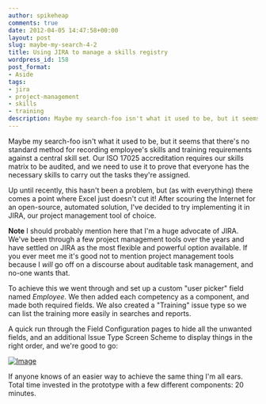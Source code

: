 ```yaml
---
author: spikeheap
comments: true
date: 2012-04-05 14:47:58+00:00
layout: post
slug: maybe-my-search-4-2
title: Using JIRA to manage a skills registry
wordpress_id: 158
post_format:
- Aside
tags:
- jira
- project-management
- skills
- training
description: Maybe my search-foo isn't what it used to be, but it seems that there's no standard method for recording employee's skills and training requirements against a central skill set. Our ISO 17025 accreditation requires our skills matrix to be audited, and we need to use it to prove that everyone has the necessary skills to carry out the tasks they're assigned
---
```


Maybe my search-foo isn't what it used to be, but it seems that there's no standard method for recording employee's skills and training requirements against a central skill set. Our ISO 17025 accreditation requires our skills matrix to be audited, and we need to use it to prove that everyone has the necessary skills to carry out the tasks they're assigned.

Up until recently, this hasn't been a problem, but (as with everything) there comes a point where Excel just doesn't cut it! After scouring the Internet for an open-source, automated solution, I've decided to try implementing it in JIRA, our project management tool of choice.

**Note** I should probably mention here that I'm a huge advocate of JIRA. We've been through a few project management tools over the years and have settled on JIRA as the most flexible and powerful option available. If you ever meet me it's good not to mention project management tools because I _will_ go off on a discourse about auditable task management, and no-one wants that.

To achieve this we went through and set up a custom "user picker" field named _Employee_. We then added each competency as a component, and made both required fields. We also created a "Training" issue type so we can list the training more easily in searches and reports.

A quick run through the Field Configuration pages to hide all the unwanted fields, and an additional Issue Type Screen Scheme to display things in the right order, and we're good to go:

[![Image](http://ryanbrooks.files.wordpress.com/2012/04/pdp-3-jira-administration-nmi-jira.jpg?w=487)](http://ryanbrooks.files.wordpress.com/2012/04/pdp-3-jira-administration-nmi-jira.jpg)

If anyone knows of an easier way to achieve the same thing I'm all ears. Total time invested in the prototype with a few different components: 20 minutes.
